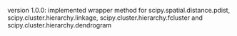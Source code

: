 version 1.0.0:
implemented wrapper method for scipy.spatial.distance.pdist, scipy.cluster.hierarchy.linkage, scipy.cluster.hierarchy.fcluster and scipy.cluster.hierarchy.dendrogram